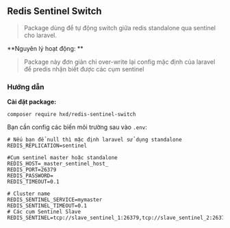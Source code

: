 ## Redis Sentinel Switch

> Package dùng để tự động switch giữa redis standalone qua sentinel cho laravel.

**Nguyên lý hoạt động: **

>Package này đơn giản chỉ over-write lại config mặc định của laravel để predis nhận biết được các cụm sentinel

### Hướng dẫn

**Cài đặt package:**
```shell
composer require hxd/redis-sentinel-switch
```


Bạn cần config các biến môi trường sau vào `.env`:

```dotenv
# Nếu bạn để null thì mặc định laravel sử dụng standalone
REDIS_REPLICATION=sentinel

#Cụm sentinel master hoặc standalone
REDIS_HOST=_master_sentinel_host_
REDIS_PORT=26379
REDIS_PASSWORD=
REDIS_TIMEOUT=0.1

# Cluster name
REDIS_SENTINEL_SERVICE=mymaster
REDIS_SENTINEL_TIMEOUT=0.1
# Các cụm Sentinel Slave
REDIS_SENTINEL=tcp://slave_sentinel_1:26379,tcp://slave_sentinel_2:26379
```

